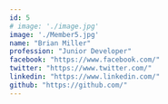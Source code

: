 ```yaml
---
id: 5
# image: './image.jpg'
image: './Member5.jpg'
name: "Brian Miller"
profession: "Junior Developer"
facebook: "https://www.facebook.com/"
twitter: "https://www.twitter.com/"
linkedin: "https://www.linkedin.com/"
github: "https://github.com/"
---
```

